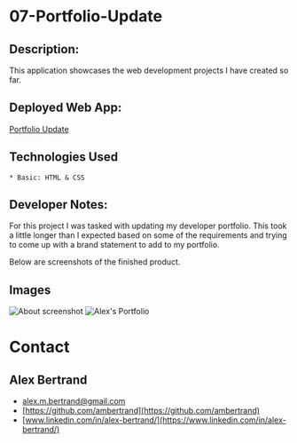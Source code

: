 # 07-Portfolio-Update

## Description:
This application showcases the web development projects I have created so far.


## Deployed Web App: 
[Portfolio Update](https://ambertrand.github.io/07-Portfolio-Update/)

## Technologies Used
    * Basic: HTML & CSS

## Developer Notes:
For this project I was tasked with updating my developer portfolio.  This took a little longer than I expected based on some of the requirements and trying to come up with a brand statement to add to my portfolio.

Below are screenshots of the finished product.

## Images
![About screenshot](https://user-images.githubusercontent.com/65721950/90295170-38d10e80-de56-11ea-9901-ef0a790d3341.png)
![Alex's Portfolio](https://user-images.githubusercontent.com/65721950/90301141-1649f000-de6c-11ea-862e-2b9020e8ce2d.gif)



# Contact

## Alex Bertrand
* [alex.m.bertrand@gmail.com](alex.m.bertrand@gmail.com)
* [https://github.com/ambertrand](https://github.com/ambertrand)
* [www.linkedin.com/in/alex-bertrand/](https://www.linkedin.com/in/alex-bertrand/)
